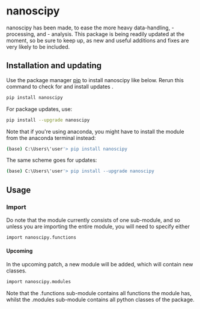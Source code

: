 # nanoscipy

nanoscipy has been made, to ease the more heavy data-handling, -processing, and - analysis. 
This package is being readily updated at the moment, so be sure to keep up, as new and useful additions and fixes are very likely to be included.

## Installation and updating
Use the package manager [pip](https://pip.pypa.io/en/stable/) to install nanoscipy like below. 
Rerun this command to check for and install  updates .
```bash
pip install nanoscipy
```
For package updates, use:
```bash
pip install --upgrade nanoscipy
```
Note that if you're using anaconda, you might have to install the module from the anaconda terminal instead: 
```bash
(base) C:\Users\'user'> pip install nanoscipy
```
The same scheme goes for updates:
```bash
(base) C:\Users\'user'> pip install --upgrade nanoscipy
```
## Usage
### Import
Do note that the module currently consists of one sub-module, and so unless you are importing the entire module, you will need to specify either
```bash
import nanoscipy.functions
```
#### Upcoming 
In the upcoming patch, a new module will be added, which will contain new classes.
```bash
import nanoscipy.modules
```
Note that the .functions sub-module contains all functions the module has, whilst the .modules sub-module contains all python classes of the package.

